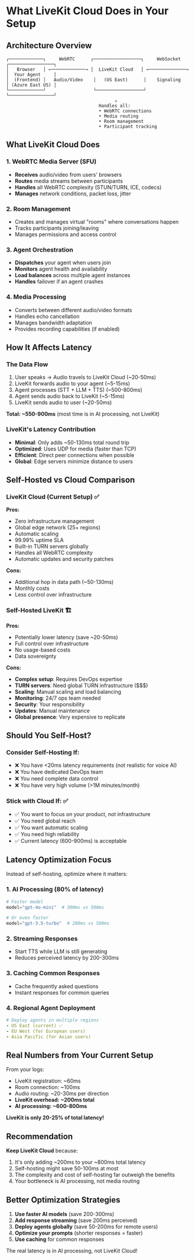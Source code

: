 # What LiveKit Cloud Does in Your Setup

## Architecture Overview

```
┌─────────────┐     WebRTC      ┌──────────────────┐     WebSocket    ┌─────────────────┐
│   Browser   │ ←─────────────→ │  LiveKit Cloud   │ ←──────────────→ │  Your Agent     │
│  (Frontend) │   Audio/Video    │   (US East)      │    Signaling     │ (Azure East US) │
└─────────────┘                  └──────────────────┘                  └─────────────────┘
                                         ↓
                                   Handles all:
                                   • WebRTC connections
                                   • Media routing
                                   • Room management
                                   • Participant tracking
```

## What LiveKit Cloud Does

### 1. **WebRTC Media Server (SFU)**
- **Receives** audio/video from users' browsers
- **Routes** media streams between participants
- **Handles** all WebRTC complexity (STUN/TURN, ICE, codecs)
- **Manages** network conditions, packet loss, jitter

### 2. **Room Management**
- Creates and manages virtual "rooms" where conversations happen
- Tracks participants joining/leaving
- Manages permissions and access control

### 3. **Agent Orchestration**
- **Dispatches** your agent when users join
- **Monitors** agent health and availability
- **Load balances** across multiple agent instances
- **Handles** failover if an agent crashes

### 4. **Media Processing**
- Converts between different audio/video formats
- Handles echo cancellation
- Manages bandwidth adaptation
- Provides recording capabilities (if enabled)

## How It Affects Latency

### The Data Flow
1. User speaks → Audio travels to LiveKit Cloud (~20-50ms)
2. LiveKit forwards audio to your agent (~5-15ms)
3. Agent processes (STT + LLM + TTS) (~500-800ms)
4. Agent sends audio back to LiveKit (~5-15ms)
5. LiveKit sends audio to user (~20-50ms)

**Total: ~550-900ms** (most time is in AI processing, not LiveKit)

### LiveKit's Latency Contribution
- **Minimal**: Only adds ~50-130ms total round trip
- **Optimized**: Uses UDP for media (faster than TCP)
- **Efficient**: Direct peer connections when possible
- **Global**: Edge servers minimize distance to users

## Self-Hosted vs Cloud Comparison

### LiveKit Cloud (Current Setup) ✅
**Pros:**
- Zero infrastructure management
- Global edge network (25+ regions)
- Automatic scaling
- 99.99% uptime SLA
- Built-in TURN servers globally
- Handles all WebRTC complexity
- Automatic updates and security patches

**Cons:**
- Additional hop in data path (~50-130ms)
- Monthly costs
- Less control over infrastructure

### Self-Hosted LiveKit 🏗️
**Pros:**
- Potentially lower latency (save ~20-50ms)
- Full control over infrastructure
- No usage-based costs
- Data sovereignty

**Cons:**
- **Complex setup**: Requires DevOps expertise
- **TURN servers**: Need global TURN infrastructure ($$$)
- **Scaling**: Manual scaling and load balancing
- **Monitoring**: 24/7 ops team needed
- **Security**: Your responsibility
- **Updates**: Manual maintenance
- **Global presence**: Very expensive to replicate

## Should You Self-Host?

### Consider Self-Hosting If:
- ❌ You have <20ms latency requirements (not realistic for voice AI)
- ❌ You have dedicated DevOps team
- ❌ You need complete data control
- ❌ You have very high volume (>1M minutes/month)

### Stick with Cloud If: ✅
- ✅ You want to focus on your product, not infrastructure
- ✅ You need global reach
- ✅ You want automatic scaling
- ✅ You need high reliability
- ✅ Current latency (600-900ms) is acceptable

## Latency Optimization Focus

Instead of self-hosting, optimize where it matters:

### 1. **AI Processing** (80% of latency)
```python
# Faster model
model="gpt-4o-mini"  # 300ms vs 500ms

# Or even faster
model="gpt-3.5-turbo"  # 200ms vs 500ms
```

### 2. **Streaming Responses**
- Start TTS while LLM is still generating
- Reduces perceived latency by 200-300ms

### 3. **Caching Common Responses**
- Cache frequently asked questions
- Instant responses for common queries

### 4. **Regional Agent Deployment**
```yaml
# Deploy agents in multiple regions
- US East (current) ✅
- EU West (for European users)
- Asia Pacific (for Asian users)
```

## Real Numbers from Your Current Setup

From your logs:
- LiveKit registration: ~60ms
- Room connection: ~100ms
- Audio routing: ~20-30ms per direction
- **LiveKit overhead: ~200ms total**
- **AI processing: ~600-800ms**

**LiveKit is only 20-25% of total latency!**

## Recommendation

**Keep LiveKit Cloud** because:
1. It's only adding ~200ms to your ~800ms total latency
2. Self-hosting might save 50-100ms at most
3. The complexity and cost of self-hosting far outweigh the benefits
4. Your bottleneck is AI processing, not media routing

## Better Optimization Strategies

1. **Use faster AI models** (save 200-300ms)
2. **Add response streaming** (save 200ms perceived)
3. **Deploy agents globally** (save 50-200ms for remote users)
4. **Optimize your prompts** (shorter responses = faster)
5. **Use caching** for common responses

The real latency is in AI processing, not LiveKit Cloud!